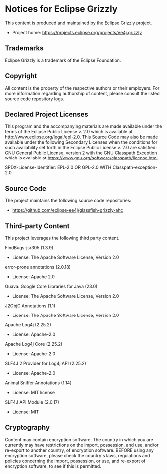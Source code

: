 # Notices for Eclipse Grizzly

This content is produced and maintained by the Eclipse Grizzly project.

* Project home: https://projects.eclipse.org/projects/ee4j.grizzly

## Trademarks

Eclipse Grizzly is a trademark of the Eclipse Foundation.

## Copyright

All content is the property of the respective authors or their employers. For
more information regarding authorship of content, please consult the listed
source code repository logs.

## Declared Project Licenses

This program and the accompanying materials are made available under the terms
of the Eclipse Public License v. 2.0 which is available at
http://www.eclipse.org/legal/epl-2.0. This Source Code may also be made
available under the following Secondary Licenses when the conditions for such
availability set forth in the Eclipse Public License v. 2.0 are satisfied: GNU
General Public License, version 2 with the GNU Classpath Exception which is
available at https://www.gnu.org/software/classpath/license.html.

SPDX-License-Identifier: EPL-2.0 OR GPL-2.0 WITH Classpath-exception-2.0

## Source Code

The project maintains the following source code repositories:

* https://github.com/eclipse-ee4j/glassfish-grizzly-ahc

## Third-party Content

This project leverages the following third party content.

FindBugs-jsr305 (1.3.9)

* License: The Apache Software License, Version 2.0

error-prone annotations (2.0.18)

* License: Apache 2.0

Guava: Google Core Libraries for Java (23.0)

* License: The Apache Software License, Version 2.0

J2ObjC Annotations (1.1)

* License: The Apache Software License, Version 2.0

Apache Log4j (2.25.2)

* License: Apache-2.0

Apache Log4j Core (2.25.2)

* License: Apache-2.0

SLF4J 2 Provider for Log4j API (2.25.2)

* License: Apache-2.0

Animal Sniffer Annotations (1.14)

* License: MIT license

SLF4J API Module (2.0.17)

* License: MIT

## Cryptography

Content may contain encryption software. The country in which you are currently
may have restrictions on the import, possession, and use, and/or re-export to
another country, of encryption software. BEFORE using any encryption software,
please check the country's laws, regulations and policies concerning the import,
possession, or use, and re-export of encryption software, to see if this is
permitted.
